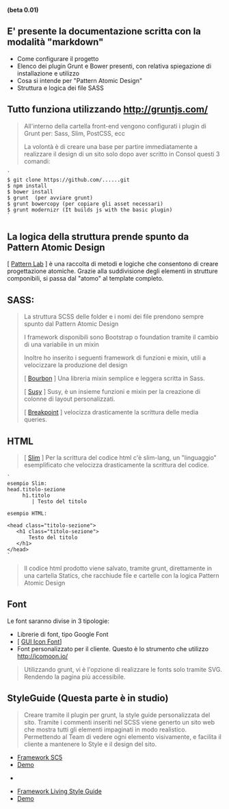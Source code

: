 **(beta 0.01)**

## E' presente la documentazione scritta con la modalità "markdown"
* Come configurare il progetto
* Elenco dei plugin Grunt e Bower presenti, con relativa spiegazione di installazione e utilizzo
* Cosa si intende per "Pattern Atomic Design"
* Struttura e logica dei file SASS

## Tutto funziona utilizzando http://gruntjs.com/
> All'interno della cartella front-end vengono configurati i plugin di Grunt per: Sass, Slim, PostCSS, ecc
> 
>La volontà è di creare una base per partire immediatamente a realizzare il design di un sito solo dopo aver scritto in Consol questi 3 comandi:

	`
	$ git clone https://github.com/......git
	$ npm install
	$ bower install
	$ grunt  (per avviare grunt)
	$ grunt bowercopy (per copiare gli asset necessari)
	$ grunt modernizr (It builds js with the basic plugin)
	` 
## La logica della struttura prende spunto da Pattern Atomic Design
[ [Pattern Lab](http://patternlab.io/) ] è una raccolta di metodi e logiche che consentono di creare progettazione atomiche. 
Grazie alla suddivisione degli elementi in strutture componibili, si passa dal "atomo" al template completo.

## SASS:
> La struttura SCSS delle folder e i nomi dei file prendono sempre spunto dal Pattern Atomic Design
>
> I framework disponibili sono Bootstrap o foundation tramite il cambio di una variabile in un mixin
>
> Inoltre ho inserito i seguenti framework di funzioni e mixin, utili a velocizzare la produzione del design
> 
> [ [Bourbon](http://bourbon.io/docs) ] Una libreria mixin semplice e leggera scritta in Sass.
>
> [ [Susy](http://susydocs.oddbird.net/) ] Susy, è un insieme funzioni e mixin per la creazione di colonne di layout personalizzati.
>
> [ [Breakpoint](https://github.com/at-import/breakpoint/wiki) ] velocizza drasticamente la scrittura delle media queries.

## HTML
> [ [Slim](http://slim-lang.com/) ] Per la scrittura del codice html c'è slim-lang, un "linguaggio" esemplificato che velocizza drasticamente la scrittura del codice.

	` 
	esempio Slim:
	head.titolo-sezione
	     h1.titolo
	        | Testo del titolo
	
	esempio HTML:
	
	<head class="titolo-sezione">
	   <h1 class="titolo-sezione">
	       Testo del titolo
	   </h1>
	</head>
	` 
	
> Il codice html prodotto viene salvato, tramite grunt, direttamente in una cartella Statics, che racchiude file e cartelle con la logica Pattern Atomic Design

## Font
Le font saranno divise in 3 tipologie:

* Librerie di font, tipo Google Font
* [ [GUI Icon Font](https://fortawesome.github.io/Font-Awesome/icons/)]
* Font personalizzato per il cliente. Questo è lo strumento che utilizzo http://icomoon.io/

> Utilizzando grunt, vi è l'opzione di realizzare le fonts solo tramite SVG. Rendendo la pagina più accessibile.

## StyleGuide (Questa parte è in studio)
> Creare tramite il plugin per grunt, la style guide personalizzata del sito.
Tramite i commenti inseriti nel SCSS viene generto un sito web che mostra tutti gli elementi impaginati in modo realistico.
Permettendo al Team di vedere ogni elemento visivamente, e facilita il cliente a mantenere lo Style e il design del sito.

* [Framework SC5](http://styleguide.sc5.io/)
* [Demo](http://demo.styleguide.sc5.io/)

-

* [Framework Living Style Guide](https://livingstyleguide.org/)
* [Demo](https://www.homify.de/assets/styleguide.html)
